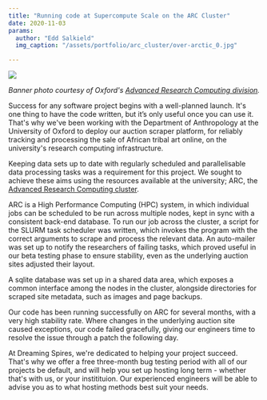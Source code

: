 ```yaml
---
title: "Running code at Supercompute Scale on the ARC Cluster"
date: 2020-11-03
params:
  author: "Edd Salkield"
  img_caption: "/assets/portfolio/arc_cluster/over-arctic_0.jpg"

---
```


<img src="/assets/portfolio/arc_cluster/over-arctic_0.jpg">

_Banner photo courtesy of Oxford's [Advanced Research Computing division](https://www.arc.ox.ac.uk/overview)._

Success for any software project begins with a well-planned launch.
It's one thing to have the code written, but it’s only useful once you can use it.
That's why we've been working with the Department of Anthropology at the University of Oxford to deploy our auction scraper platform, for reliably tracking and processing the sale of African tribal art online, on the university's research computing infrastructure.

Keeping data sets up to date with regularly scheduled and parallelisable data processing tasks was a requirement for this project.
We sought to achieve these aims using the resources available at the university; ARC, the [Advanced Research Computing cluster](https://www.arc.ox.ac.uk/).

ARC is a High Performance Computing (HPC) system, in which individual jobs can be scheduled to be run across multiple nodes, kept in sync with a consistent back-end database.
To run our job across the cluster, a script for the SLURM task scheduler was written, which invokes the program with the correct arguments to scrape and process the relevant data.
An auto-mailer was set up to notify the researchers of failing tasks, which proved useful in our beta testing phase to ensure stability, even as the underlying auction sites adjusted their layout.

A sqlite database was set up in a shared data area, which exposes a common interface among the nodes in the cluster, alongside directories for scraped site metadata, such as images and page backups.

Our code has been running successfully on ARC for several months, with a very high stability rate.
Where changes in the underlying auction site caused exceptions, our code failed gracefully, giving our engineers time to resolve the issue through a patch the following day.

At Dreaming Spires, we're dedicated to helping your project succeed.
That's why we offer a free three-month bug testing period with all of our projects be default, and will help you set up hosting long term - whether that's with us, or your institituion.
Our experienced engineers will be able to advise you as to what hosting methods best suit your needs.
